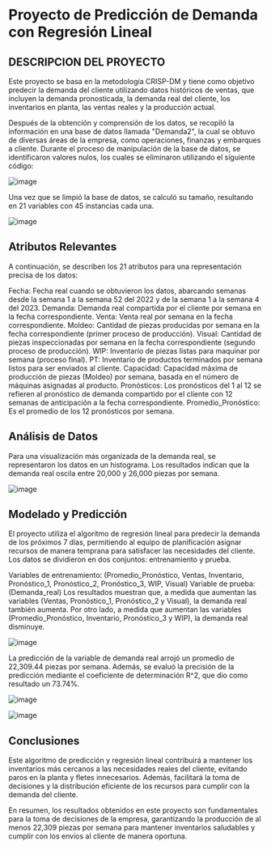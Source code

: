 # Proyecto de Predicción de Demanda con Regresión Lineal

## DESCRIPCION DEL PROYECTO
Este proyecto se basa en la metodología CRISP-DM y tiene como objetivo predecir la demanda del cliente utilizando datos históricos de ventas, que incluyen la demanda pronosticada, la demanda real del cliente, los inventarios en planta, las ventas reales y la producción actual.

Después de la obtención y comprensión de los datos, se recopiló la información en una base de datos llamada "Demanda2", la cual se obtuvo de diversas áreas de la empresa, como operaciones, finanzas y embarques a cliente. Durante el proceso de manipulación de la base de datos, se identificaron valores nulos, los cuales se eliminaron utilizando el siguiente código:

![image](https://github.com/jolosjoel/Maching-learning-Linear-Regresion/assets/45809759/2d34b378-4c58-48df-933f-015695891179)

Una vez que se limpió la base de datos, se calculó su tamaño, resultando en 21 variables con 45 instancias cada una.

![image](https://github.com/jolosjoel/Maching-learning-Linear-Regresion/assets/45809759/6ca26f9e-5fd5-488f-a72a-e136b73aebc7)

## Atributos Relevantes
A continuación, se describen los 21 atributos para una representación precisa de los datos:

Fecha: Fecha real cuando se obtuvieron los datos, abarcando semanas desde la semana 1 a la semana 52 del 2022 y de la semana 1 a la semana 4 del 2023.
Demanda: Demanda real compartida por el cliente por semana en la fecha correspondiente.
Venta: Venta real por semana en la fecha correspondiente.
Moldeo: Cantidad de piezas producidas por semana en la fecha correspondiente (primer proceso de producción).
Visual: Cantidad de piezas inspeccionadas por semana en la fecha correspondiente (segundo proceso de producción).
WIP: Inventario de piezas listas para maquinar por semana (proceso final).
PT: Inventario de productos terminados por semana listos para ser enviados al cliente.
Capacidad: Capacidad máxima de producción de piezas (Moldeo) por semana, basada en el número de máquinas asignadas al producto.
Pronósticos: Los pronósticos del 1 al 12 se refieren al pronóstico de demanda compartido por el cliente con 12 semanas de anticipación a la fecha correspondiente.
Promedio_Pronóstico: Es el promedio de los 12 pronósticos por semana.

## Análisis de Datos
Para una visualización más organizada de la demanda real, se representaron los datos en un histograma. Los resultados indican que la demanda real oscila entre 20,000 y 26,000 piezas por semana.

![image](https://github.com/jolosjoel/Maching-learning-Linear-Regresion/assets/45809759/203ad592-169f-4322-8d19-7ff751883d37)

## Modelado y Predicción
El proyecto utiliza el algoritmo de regresión lineal para predecir la demanda de los próximos 7 días, permitiendo al equipo de planificación asignar recursos de manera temprana para satisfacer las necesidades del cliente. Los datos se dividieron en dos conjuntos: entrenamiento y prueba.

Variables de entrenamiento: (Promedio_Pronóstico, Ventas, Inventario, Pronóstico_1, Pronóstico_2, Pronóstico_3, WIP, Visual)
Variable de prueba: (Demanda_real)
Los resultados muestran que, a medida que aumentan las variables (Ventas, Pronóstico_1, Pronóstico_2 y Visual), la demanda real también aumenta. Por otro lado, a medida que aumentan las variables (Promedio_Pronóstico, Inventario, Pronóstico_3 y WIP), la demanda real disminuye.

![image](https://github.com/jolosjoel/Maching-learning-Linear-Regresion/assets/45809759/97e74aa8-7aff-4019-9f1a-0e52616a9f8e)

La predicción de la variable de demanda real arrojó un promedio de 22,309.44 piezas por semana. Además, se evaluó la precisión de la predicción mediante el coeficiente de determinación R^2, que dio como resultado un 73.74%.

![image](https://github.com/jolosjoel/Maching-learning-Linear-Regresion/assets/45809759/563fab67-dd77-448b-9edc-fe041565fb50)

![image](https://github.com/jolosjoel/Maching-learning-Linear-Regresion/assets/45809759/bfc57d13-ee82-41e0-ad87-3137b9a5096e)

## Conclusiones
Este algoritmo de predicción y regresión lineal contribuirá a mantener los inventarios más cercanos a las necesidades reales del cliente, evitando paros en la planta y fletes innecesarios. Además, facilitará la toma de decisiones y la distribución eficiente de los recursos para cumplir con la demanda del cliente.

En resumen, los resultados obtenidos en este proyecto son fundamentales para la toma de decisiones de la empresa, garantizando la producción de al menos 22,309 piezas por semana para mantener inventarios saludables y cumplir con los envíos al cliente de manera oportuna.

